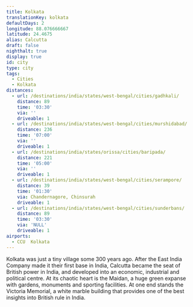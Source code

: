 ```yaml
---
title: Kolkata
translationKey: kolkata
defaultDays: 2
longitude: 88.076666667
latitude: 24.4675
alias: Calcutta
draft: false
nighthalt: true
display: true
id: city
type: city
tags:
  - Cities
  - Kolkata
distances:
  - url: /destinations/india/states/west-bengal/cities/gadhkali/
    distance: 89
    time: '03:30'
    via: ''
    driveable: 1
  - url: /destinations/india/states/west-bengal/cities/murshidabad/
    distance: 236
    time: '07:00'
    via: ''
    driveable: 1
  - url: /destinations/india/states/orissa/cities/baripada/
    distance: 221
    time: '05:00'
    via: ''
    driveable: 1
  - url: /destinations/india/states/west-bengal/cities/serampore/
    distance: 39
    time: '01:30'
    via: Chandernagore, Chinsurah
    driveable: 1
  - url: /destinations/india/states/west-bengal/cities/sunderbans/
    distance: 89
    time: '03:30'
    via: 'NULL'
    driveable: 1
airports:
  - CCU  Kolkata
---
```





































Kolkata was just a tiny village some 300 years ago. After the East India Company made it their first base in India, Calcutta became the seat of British power in India, and developed into an economic, industrial and political centre. At its chaotic heart is the Maidan, a huge green expanse with gardens, monuments and sporting facilities. At one end stands the Victoria Memorial, a white marble building that provides one of the best insights into British rule in India.